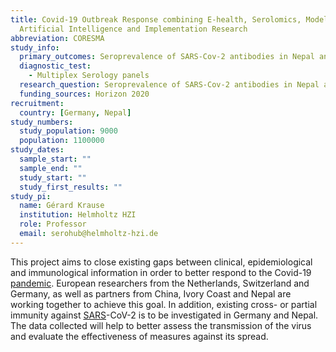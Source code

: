 ```yaml
---
title: Covid-19 Outbreak Response combining E-health, Serolomics, Modelling,
  Artificial Intelligence and Implementation Research 
abbreviation: CORESMA
study_info:
  primary_outcomes: Seroprevalence of SARS-Cov-2 antibodies in Nepal and Germany
  diagnostic_test: 
    - Multiplex Serology panels
  research_question: Seroprevalence of SARS-Cov-2 antibodies in Nepal and Germany
  funding_sources: Horizon 2020
recruitment:
  country: [Germany, Nepal]
study_numbers:
  study_population: 9000
  population: 1100000
study_dates:
  sample_start: ""
  sample_end: ""
  study_start: ""
  study_first_results: ""
study_pi:
  name: Gérard Krause
  institution: Helmholtz HZI
  role: Professor
  email: serohub@helmholtz-hzi.de
---
```

This project aims to close existing gaps between clinical, epidemiological and immunological information in order to better respond to the Covid-19 [pandemic](https://www.helmholtz-hzi.de/en/info-centre/glossary/entry/pandemic/). European researchers from the Netherlands, Switzerland and Germany, as well as partners from China, Ivory Coast and Nepal are working together to achieve this goal. In addition, existing cross- or partial immunity against [SARS](https://www.helmholtz-hzi.de/en/info-centre/glossary/entry/sars/)-CoV-2 is to be investigated in Germany and Nepal. The data collected will help to better assess the transmission of the virus and evaluate the effectiveness of measures against its spread.